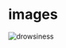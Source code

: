 # images
![drowsiness ](https://github.com/praneethk2401/images/assets/69918295/0f1e85aa-e7c2-448f-9428-10c69c60d8e3)
